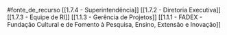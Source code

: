 #fonte_de_recurso 
[[1.7.4 - Superintendência]]
[[1.7.2 - Diretoria Executiva]]
[[1.7.3 - Equipe de RI]]
[[1.1.3 - Gerência de Projetos]]
[[1.1.1 - FADEX - Fundação Cultural e de Fomento à Pesquisa, Ensino, Extensão e Inovação]]